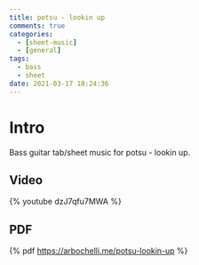 ```yaml
---
title: potsu - lookin up
comments: true
categories:
  - [sheet-music]
  - [general]
tags:
  - bass
  - sheet
date: 2021-03-17 18:24:36
---
```


# Intro
Bass guitar tab/sheet music for potsu - lookin up.

## Video
{% youtube dzJ7qfu7MWA %}

## PDF
{% pdf https://arbochelli.me/potsu-lookin-up %}

